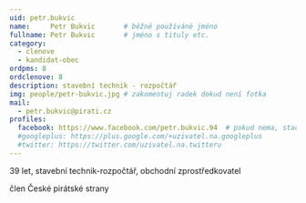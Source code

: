 ```yaml
---
uid: petr.bukvic
name:     Petr Bukvic   	# běžně používáné jméno
fullname: Petr Bukvic   	# jméno s tituly etc.
category:
  - clenove
  - kandidat-obec
ordpms: 8
ordclenove: 8
description: stavební technik - rozpočtář
img: people/petr-bukvic.jpg # zakomentuj radek dokud není fotka
mail:
  - petr.bukvic@pirati.cz
profiles:
  facebook: https://www.facebook.com/petr.bukvic.94  # pokud nema, staci smazat tuto radku
  #googleplus: https://plus.google.com/+uzivatel.na.googleplus
  #twitter: https://twitter.com/uzivatel.na.twitteru
---
```


39 let, stavební technik-rozpočtář, obchodní zprostředkovatel

člen České pirátské strany


